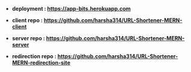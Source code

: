 - **deployment : https://app-bits.herokuapp.com**

- **client repo : https://github.com/harsha314/URL-Shortener-MERN-client**

- **server repo : https://github.com/harsha314/URL-Shortener-MERN-server**

- **redirection repo : https://github.com/harsha314/URL-Shortener-MERN-redirection-site**

